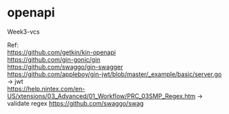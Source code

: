 # openapi
Week3-vcs


Ref:  
https://github.com/getkin/kin-openapi  
https://github.com/gin-gonic/gin  
https://github.com/swaggo/gin-swagger  
https://github.com/appleboy/gin-jwt/blob/master/_example/basic/server.go -> jwt  
https://help.nintex.com/en-US/xtensions/03_Advanced/01_Workflow/PRC_03SMP_Regex.htm -> validate regex
https://github.com/swaggo/swag
